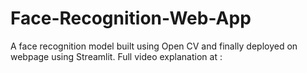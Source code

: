 # Face-Recognition-Web-App
A face recognition model built using Open CV and finally deployed on webpage using Streamlit. Full video explanation at : 
